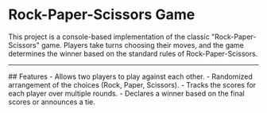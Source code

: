 # Rock-Paper-Scissors Game
This project is a console-based implementation of the classic "Rock-Paper-Scissors" game. Players take turns choosing their moves, and the game determines the winner based on the standard rules of Rock-Paper-Scissors.
<br>
<hr>
## Features
- Allows two players to play against each other.
- Randomized arrangement of the choices (Rock, Paper, Scissors).
- Tracks the scores for each player over multiple rounds.
- Declares a winner based on the final scores or announces a tie.
